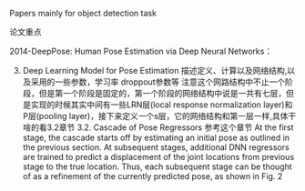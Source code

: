 Papers mainly for object detection task

论文重点

2014-DeepPose: Human Pose Estimation via Deep Neural Networks：

3. Deep Learning Model for Pose Estimation 描述定义、计算以及网络结构,以及采用的一些参数，学习率 droppout参数等
注意这个网路结构中不止一个阶段，但是第一个阶段是固定的，第一个阶段的网络结构中说是一共有七层，但是实现的时候其实中间有一些LRN层(local response normalization layer)和P层(pooling layer)，接下来定义一个s层，它的网络结构和第一层一样,具体干啥的看3.2章节
3.2. Cascade of Pose Regressors 参考这个章节
At the first stage, the cascade starts off by estimating an initial pose as outlined in the previous section. 
At subsequent stages, additional DNN regressors are trained to predict a displacement of the joint locations from previous stage to the true location. 
Thus, each subsequent stage can be thought of as a refinement of the currently predicted pose, as shown in Fig. 2

